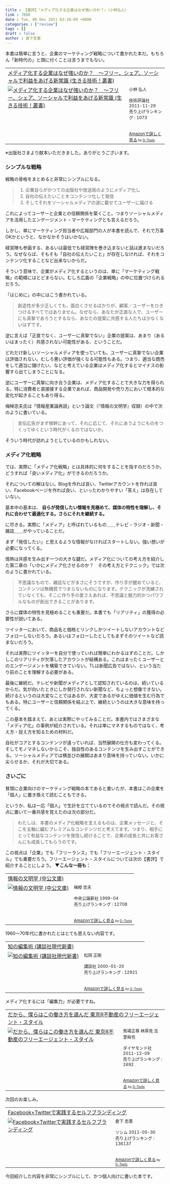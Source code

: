 ```yaml
---
title : 【書評】『メディア化する企業はなぜ強いのか？』（小林弘人）
link : 7008
date : Tue, 06 Dec 2011 03:10:09 +0000
categories : ["review"]
tags : []
draft : false
author : 倉下忠憲
---
```


本書は簡単に言うと、企業のマーケティング戦略について書かれた本だ。もちろん「新時代の」と頭に付くことは言うまでもない。

<table  border="0" cellpadding="5"><tr><td colspan="2"><a href="http://www.amazon.co.jp/%E3%83%A1%E3%83%87%E3%82%A3%E3%82%A2%E5%8C%96%E3%81%99%E3%82%8B%E4%BC%81%E6%A5%AD%E3%81%AF%E3%81%AA%E3%81%9C%E5%BC%B7%E3%81%84%E3%81%AE%E3%81%8B%EF%BC%9F-%EF%BD%9E%E3%83%95%E3%83%AA%E3%83%BC%E3%80%81%E3%82%B7%E3%82%A7%E3%82%A2%E3%80%81%E3%82%BD%E3%83%BC%E3%82%B7%E3%83%A3%E3%83%AB%E3%81%A7%E5%88%A9%E7%9B%8A%E3%82%92%E3%81%82%E3%81%92%E3%82%8B%E6%96%B0%E5%B8%B8%E8%AD%98-%E7%94%9F%E3%81%8D%E3%82%8B%E6%8A%80%E8%A1%93%EF%BC%81%E5%8F%A2%E6%9B%B8-%E5%B0%8F%E6%9E%97-%E5%BC%98%E4%BA%BA/dp/4774149357%3FSubscriptionId%3D15SMZCTB9V8NGR2TW082%26tag%3Drashita1000-22%26linkCode%3Dxm2%26camp%3D2025%26creative%3D165953%26creativeASIN%3D4774149357" target="_blank">メディア化する企業はなぜ強いのか？　～フリー、シェア、ソーシャルで利益をあげる新常識 (生きる技術！叢書)</a><img src="http://www.assoc-amazon.jp/e/ir?t=rashita1000-22&l=ur2&o=9" width="1" height="1" style="border: none;" alt="" /></td></tr><tr><td valign="top"><a href="http://www.amazon.co.jp/%E3%83%A1%E3%83%87%E3%82%A3%E3%82%A2%E5%8C%96%E3%81%99%E3%82%8B%E4%BC%81%E6%A5%AD%E3%81%AF%E3%81%AA%E3%81%9C%E5%BC%B7%E3%81%84%E3%81%AE%E3%81%8B%EF%BC%9F-%EF%BD%9E%E3%83%95%E3%83%AA%E3%83%BC%E3%80%81%E3%82%B7%E3%82%A7%E3%82%A2%E3%80%81%E3%82%BD%E3%83%BC%E3%82%B7%E3%83%A3%E3%83%AB%E3%81%A7%E5%88%A9%E7%9B%8A%E3%82%92%E3%81%82%E3%81%92%E3%82%8B%E6%96%B0%E5%B8%B8%E8%AD%98-%E7%94%9F%E3%81%8D%E3%82%8B%E6%8A%80%E8%A1%93%EF%BC%81%E5%8F%A2%E6%9B%B8-%E5%B0%8F%E6%9E%97-%E5%BC%98%E4%BA%BA/dp/4774149357%3FSubscriptionId%3D15SMZCTB9V8NGR2TW082%26tag%3Drashita1000-22%26linkCode%3Dxm2%26camp%3D2025%26creative%3D165953%26creativeASIN%3D4774149357" target="_blank"><img src="http://ecx.images-amazon.com/images/I/51TI5d514ZL._SL160_.jpg" border="0" alt="メディア化する企業はなぜ強いのか？　～フリー、シェア、ソーシャルで利益をあげる新常識 (生きる技術！叢書)" /></a></td><td valign="top"><font size="-1">小林 弘人 <br /><br />技術評論社  2011-11-29<br />売り上げランキング : 1073<br /><br /><br /><a href="http://www.amazon.co.jp/%E3%83%A1%E3%83%87%E3%82%A3%E3%82%A2%E5%8C%96%E3%81%99%E3%82%8B%E4%BC%81%E6%A5%AD%E3%81%AF%E3%81%AA%E3%81%9C%E5%BC%B7%E3%81%84%E3%81%AE%E3%81%8B%EF%BC%9F-%EF%BD%9E%E3%83%95%E3%83%AA%E3%83%BC%E3%80%81%E3%82%B7%E3%82%A7%E3%82%A2%E3%80%81%E3%82%BD%E3%83%BC%E3%82%B7%E3%83%A3%E3%83%AB%E3%81%A7%E5%88%A9%E7%9B%8A%E3%82%92%E3%81%82%E3%81%92%E3%82%8B%E6%96%B0%E5%B8%B8%E8%AD%98-%E7%94%9F%E3%81%8D%E3%82%8B%E6%8A%80%E8%A1%93%EF%BC%81%E5%8F%A2%E6%9B%B8-%E5%B0%8F%E6%9E%97-%E5%BC%98%E4%BA%BA/dp/4774149357%3FSubscriptionId%3D15SMZCTB9V8NGR2TW082%26tag%3Drashita1000-22%26linkCode%3Dxm2%26camp%3D2025%26creative%3D165953%26creativeASIN%3D4774149357" target="_blank">Amazonで詳しく見る</a></font><font size="-2"> by <a href="http://www.goodpic.com/mt/aws/index.html" >G-Tools</a></font></td></tr></table>
※出版社さまより献本いただきました。ありがとうございます。

<h3>シンプルな戦略</h3>
戦略の骨格をまとめると非常にシンプルになる。


<blockquote>
<ol>
	<li>企業自らがかつての出版社や放送局のようにメディア化し</li>
	<li>自社の伝えたいことをコンテンツ化して発信</li>
	<li>そしてそれをソーシャルメディアの波に載せてユーザーに届ける</li>
</ol></blockquote>



これによってユーザーと企業との信頼関係を築くこと。つまりソーシャルメディアを活用したエンゲージメント・マーケティングとも言えるだろう。

しかし、単にマーケティング担当者や広報部門の人が本書を読んで、それで万事OKかというと、なかなかそうはいかない。

経営陣も参画する、あるいは最低でも経営陣を巻き込まないと話は進まないだろう。なぜならば、そもそも「自社の伝えたいこと」が存在しなければ、それをコンテンツ化することなど出来ないからだ。

そういう意味で、企業がメディア化するというのは、単に「マーケティング戦略」の範疇にはとどまらない。むしろ広義の「企業戦略」の中に位置づけられるだろう。

「はじめに」の中にはこう書かれている。

<blockquote>
創造性が多少乏しくても、面白くさせるばかりが、顧客／ユーザーをひきつけるすべてではありません。なぜなら、あなたが正直な人で、ユーザーにも真摯であろうとするなら、あなたの提案に共感する人たちは少なくないはずです。
</blockquote>

逆に言えば「正直でなく、ユーザーに真摯でない」企業の提案は、あまり（あるいはまったく）共感されない可能性がある、ということだ。

どれだけ新しいソーシャルメディアを使っていても、ユーザーに真摯でない企業は評価されない。むしろ悪い評価が強くなる可能性もある。つまり、適当な商売をして適当に儲けたい、などと考えている企業はメディア化するとマイナスの影響すら出てしまうことになる。

逆にユーザーに真摯に向き合う企業は、メディア化することで大きな力を得られる。特に消費者と直接接する企業であれば、商品開発や売り方において根本的な変化が起きることもあり得る。

梅棹忠夫氏は「情報産業論再説」という論文（『情報の文明学』収録）の中で次のように書いている。

<blockquote>
宣伝広告がまず根幹にあって、それに応じて、それにあうようにものをつくってゆくという時代がくるのではないか。
</blockquote>

そういう時代が訪れようとしているのかもしれない。
<h3>メディア化戦略</h3>
では、実際に「メディア化戦略」とは具体的に何をすることを指すのだろうか。どうすれば「良いメディア化」ができるのだろうか。

それについての解はない。Blogを作れば良い、Twitterアカウントを作れば良い、Facebookページを作れば良い、といったわかりやすい「答え」は存在していない。

基本中の基本は、
<strong>
自らが発信したい情報を見極めて、媒体の特性を理解し、それに合わせて最適化する。さらにそれを継続する。</strong>

に尽きる。実際に「メディア」と呼ばれているもの＿＿テレビ・ラジオ・新聞・雑誌＿＿がやっていることだ。

まず「発信したい」と思えるような情報がなければスタートしない。強い想いが必要になってくる。

情熱は共感を生み出す一つの大きな鍵だ。メディア化についての考え方を紹介した第二章の「いかにメディア化させるのか？　その考え方とテクニック」では次のように書かれている。

<blockquote>
不思議なもので、雑誌などがまさにそうですが、作り手が醒めていると、コンテンツは無機質でつまらないものになります。テクニックが洗練されていなくても、そこに作り手の愛さえあれば、不思議と魅力的かつパワフルなものが創出できることがあります。
</blockquote>

さらに媒体の特性を見極めることも重要だ。本書でも「リアリティ」の獲得の必要性が説いてある。

ツイッターにおいて、商品名と価格とリンクしかツイートしないアカウントなどフォローしないだろう。あるいはフォローしたとしてもまずそのツイートなど読まないだろう。

それは実際にツイッターを自分で使っていれば簡単にわかるはずのことだ。しかしこのリアリティが欠落したアカウントが結構ある。これはまったくユーザーとのエンゲージメントを構築できていない。TLは新聞広告ではない、という当たり前のことを理解する必要がある。

最後に継続だ。テレビや新聞がメディアとして認知されているのは、続いているからだ。気が向いたときにしか発行されない新聞など、ちょっと想像できない。続けるというのは大変なことではあるが、大変であるがゆえに価値を生む行為でもある。特にユーザーと信頼関係を結ぶ上で、継続というのは大きな意味を持ってくる。

この基本を踏まえて、あとは実際にやってみることだ。本書内ではさまざまな「メディア化」の事例が紹介されている。それは単にマネするものではなく、考え方・捉え方を知るための材料だ。

自社がコアとするコンテンツが違っていれば、当然展開の仕方も変わってくる。そしてモノマネしないからこそ、独自性のあるコンテンツを生み出すことができる。ソーシャルメディアでは横並びの展開はあまり意味を持っていない。いかに尖らせるか、それが大切である。
<h3>さいごに</h3>
冒頭に企業向けのマーケティング戦略の本であると書いたが、本書はこの企業を「個人」に置き換えて読むこともできる。

というか、私は一応「個人」で生計を立てているのでその視点で読んだ。その視点に置いて一番共感を覚えたのは次の部分だ。

<blockquote>
わたしは、本書のメディア化戦略を支えるものは、企業メッセージと、そこを主軸に編むプレミアムなコンテンツだと考えてます。つまり、相手にとって有益なコンテンツを発信し続けることで、企業の成長と共にお客さんにも成長してもらうのです。
</blockquote>

この視点は「企業」でも「フリーランス」でも「フリーエージェント・スタイル」でも重要だろう。フリーエージェント・スタイルについては次の【書評】で紹介することにしよう。
<strong>
▼こんな一冊も：</strong>
<table  border="0" cellpadding="5"><tr><td colspan="2"><a href="http://www.amazon.co.jp/%E6%83%85%E5%A0%B1%E3%81%AE%E6%96%87%E6%98%8E%E5%AD%A6-%E4%B8%AD%E5%85%AC%E6%96%87%E5%BA%AB-%E6%A2%85%E6%A3%B9-%E5%BF%A0%E5%A4%AB/dp/4122033985%3FSubscriptionId%3D15SMZCTB9V8NGR2TW082%26tag%3Drashita1000-22%26linkCode%3Dxm2%26camp%3D2025%26creative%3D165953%26creativeASIN%3D4122033985" target="_blank">情報の文明学 (中公文庫)</a><img src="http://www.assoc-amazon.jp/e/ir?t=rashita1000-22&l=ur2&o=9" width="1" height="1" style="border: none;" alt="" /></td></tr><tr><td valign="top"><a href="http://www.amazon.co.jp/%E6%83%85%E5%A0%B1%E3%81%AE%E6%96%87%E6%98%8E%E5%AD%A6-%E4%B8%AD%E5%85%AC%E6%96%87%E5%BA%AB-%E6%A2%85%E6%A3%B9-%E5%BF%A0%E5%A4%AB/dp/4122033985%3FSubscriptionId%3D15SMZCTB9V8NGR2TW082%26tag%3Drashita1000-22%26linkCode%3Dxm2%26camp%3D2025%26creative%3D165953%26creativeASIN%3D4122033985" target="_blank"><img src="http://ecx.images-amazon.com/images/I/51BEHGT7S2L._SL160_.jpg" border="0" alt="情報の文明学 (中公文庫)" /></a></td><td valign="top"><font size="-1">梅棹 忠夫 <br /><br />中央公論新社  1999-04<br />売り上げランキング : 12708<br /><br /><br /><a href="http://www.amazon.co.jp/%E6%83%85%E5%A0%B1%E3%81%AE%E6%96%87%E6%98%8E%E5%AD%A6-%E4%B8%AD%E5%85%AC%E6%96%87%E5%BA%AB-%E6%A2%85%E6%A3%B9-%E5%BF%A0%E5%A4%AB/dp/4122033985%3FSubscriptionId%3D15SMZCTB9V8NGR2TW082%26tag%3Drashita1000-22%26linkCode%3Dxm2%26camp%3D2025%26creative%3D165953%26creativeASIN%3D4122033985" target="_blank">Amazonで詳しく見る</a></font><font size="-2"> by <a href="http://www.goodpic.com/mt/aws/index.html" >G-Tools</a></font></td></tr></table>
1960〜70年代に書かれたとはとても思えない内容です。

<table  border="0" cellpadding="5"><tr><td colspan="2"><a href="http://www.amazon.co.jp/%E7%9F%A5%E3%81%AE%E7%B7%A8%E9%9B%86%E8%A1%93-%E8%AC%9B%E8%AB%87%E7%A4%BE%E7%8F%BE%E4%BB%A3%E6%96%B0%E6%9B%B8-%E6%9D%BE%E5%B2%A1-%E6%AD%A3%E5%89%9B/dp/4061494856%3FSubscriptionId%3D15SMZCTB9V8NGR2TW082%26tag%3Drashita1000-22%26linkCode%3Dxm2%26camp%3D2025%26creative%3D165953%26creativeASIN%3D4061494856" target="_blank">知の編集術 (講談社現代新書)</a><img src="http://www.assoc-amazon.jp/e/ir?t=rashita1000-22&l=ur2&o=9" width="1" height="1" style="border: none;" alt="" /></td></tr><tr><td valign="top"><a href="http://www.amazon.co.jp/%E7%9F%A5%E3%81%AE%E7%B7%A8%E9%9B%86%E8%A1%93-%E8%AC%9B%E8%AB%87%E7%A4%BE%E7%8F%BE%E4%BB%A3%E6%96%B0%E6%9B%B8-%E6%9D%BE%E5%B2%A1-%E6%AD%A3%E5%89%9B/dp/4061494856%3FSubscriptionId%3D15SMZCTB9V8NGR2TW082%26tag%3Drashita1000-22%26linkCode%3Dxm2%26camp%3D2025%26creative%3D165953%26creativeASIN%3D4061494856" target="_blank"><img src="http://ecx.images-amazon.com/images/I/41DMY1Y7ECL._SL160_.jpg" border="0" alt="知の編集術 (講談社現代新書)" /></a></td><td valign="top"><font size="-1">松岡 正剛 <br /><br />講談社  2000-01-20<br />売り上げランキング : 12921<br /><br /><br /><a href="http://www.amazon.co.jp/%E7%9F%A5%E3%81%AE%E7%B7%A8%E9%9B%86%E8%A1%93-%E8%AC%9B%E8%AB%87%E7%A4%BE%E7%8F%BE%E4%BB%A3%E6%96%B0%E6%9B%B8-%E6%9D%BE%E5%B2%A1-%E6%AD%A3%E5%89%9B/dp/4061494856%3FSubscriptionId%3D15SMZCTB9V8NGR2TW082%26tag%3Drashita1000-22%26linkCode%3Dxm2%26camp%3D2025%26creative%3D165953%26creativeASIN%3D4061494856" target="_blank">Amazonで詳しく見る</a></font><font size="-2"> by <a href="http://www.goodpic.com/mt/aws/index.html" >G-Tools</a></font></td></tr></table>
メディア化するには「編集力」が必要ですね。

<table  border="0" cellpadding="5"><tr><td colspan="2"><a href="http://www.amazon.co.jp/%E3%81%A0%E3%81%8B%E3%82%89%E3%80%81%E5%83%95%E3%82%89%E3%81%AF%E3%81%93%E3%81%AE%E5%83%8D%E3%81%8D%E6%96%B9%E3%82%92%E9%81%B8%E3%82%93%E3%81%A0-%E6%9D%B1%E4%BA%ACR%E4%B8%8D%E5%8B%95%E7%94%A3%E3%81%AE%E3%83%95%E3%83%AA%E3%83%BC%E3%82%A8%E3%83%BC%E3%82%B8%E3%82%A7%E3%83%B3%E3%83%88%E3%83%BB%E3%82%B9%E3%82%BF%E3%82%A4%E3%83%AB-%E9%A6%AC%E5%A0%B4%E6%AD%A3%E5%B0%8A/dp/4478015260%3FSubscriptionId%3D15SMZCTB9V8NGR2TW082%26tag%3Drashita1000-22%26linkCode%3Dxm2%26camp%3D2025%26creative%3D165953%26creativeASIN%3D4478015260" target="_blank">だから、僕らはこの働き方を選んだ 東京R不動産のフリーエージェント・スタイル</a><img src="http://www.assoc-amazon.jp/e/ir?t=rashita1000-22&l=ur2&o=9" width="1" height="1" style="border: none;" alt="" /></td></tr><tr><td valign="top"><a href="http://www.amazon.co.jp/%E3%81%A0%E3%81%8B%E3%82%89%E3%80%81%E5%83%95%E3%82%89%E3%81%AF%E3%81%93%E3%81%AE%E5%83%8D%E3%81%8D%E6%96%B9%E3%82%92%E9%81%B8%E3%82%93%E3%81%A0-%E6%9D%B1%E4%BA%ACR%E4%B8%8D%E5%8B%95%E7%94%A3%E3%81%AE%E3%83%95%E3%83%AA%E3%83%BC%E3%82%A8%E3%83%BC%E3%82%B8%E3%82%A7%E3%83%B3%E3%83%88%E3%83%BB%E3%82%B9%E3%82%BF%E3%82%A4%E3%83%AB-%E9%A6%AC%E5%A0%B4%E6%AD%A3%E5%B0%8A/dp/4478015260%3FSubscriptionId%3D15SMZCTB9V8NGR2TW082%26tag%3Drashita1000-22%26linkCode%3Dxm2%26camp%3D2025%26creative%3D165953%26creativeASIN%3D4478015260" target="_blank"><img src="http://ecx.images-amazon.com/images/I/41rGv%2B9pFTL._SL160_.jpg" border="0" alt="だから、僕らはこの働き方を選んだ 東京R不動産のフリーエージェント・スタイル" /></a></td><td valign="top"><font size="-1">馬場正尊 林厚見 吉里裕也 <br /><br />ダイヤモンド社  2011-12-09<br />売り上げランキング : 1692<br /><br /><br /><a href="http://www.amazon.co.jp/%E3%81%A0%E3%81%8B%E3%82%89%E3%80%81%E5%83%95%E3%82%89%E3%81%AF%E3%81%93%E3%81%AE%E5%83%8D%E3%81%8D%E6%96%B9%E3%82%92%E9%81%B8%E3%82%93%E3%81%A0-%E6%9D%B1%E4%BA%ACR%E4%B8%8D%E5%8B%95%E7%94%A3%E3%81%AE%E3%83%95%E3%83%AA%E3%83%BC%E3%82%A8%E3%83%BC%E3%82%B8%E3%82%A7%E3%83%B3%E3%83%88%E3%83%BB%E3%82%B9%E3%82%BF%E3%82%A4%E3%83%AB-%E9%A6%AC%E5%A0%B4%E6%AD%A3%E5%B0%8A/dp/4478015260%3FSubscriptionId%3D15SMZCTB9V8NGR2TW082%26tag%3Drashita1000-22%26linkCode%3Dxm2%26camp%3D2025%26creative%3D165953%26creativeASIN%3D4478015260" target="_blank">Amazonで詳しく見る</a></font><font size="-2"> by <a href="http://www.goodpic.com/mt/aws/index.html" >G-Tools</a></font></td></tr></table>
次回のお楽しみ。

<table  border="0" cellpadding="5"><tr><td colspan="2"><a href="http://www.amazon.co.jp/Facebook%C3%97Twitter%E3%81%A7%E5%AE%9F%E8%B7%B5%E3%81%99%E3%82%8B%E3%82%BB%E3%83%AB%E3%83%95%E3%83%96%E3%83%A9%E3%83%B3%E3%83%87%E3%82%A3%E3%83%B3%E3%82%B0-%E5%80%89%E4%B8%8B-%E5%BF%A0%E6%86%B2/dp/4883377628%3FSubscriptionId%3D15SMZCTB9V8NGR2TW082%26tag%3Drashita1000-22%26linkCode%3Dxm2%26camp%3D2025%26creative%3D165953%26creativeASIN%3D4883377628" target="_blank">Facebook×Twitterで実践するセルフブランディング</a><img src="http://www.assoc-amazon.jp/e/ir?t=rashita1000-22&l=ur2&o=9" width="1" height="1" style="border: none;" alt="" /></td></tr><tr><td valign="top"><a href="http://www.amazon.co.jp/Facebook%C3%97Twitter%E3%81%A7%E5%AE%9F%E8%B7%B5%E3%81%99%E3%82%8B%E3%82%BB%E3%83%AB%E3%83%95%E3%83%96%E3%83%A9%E3%83%B3%E3%83%87%E3%82%A3%E3%83%B3%E3%82%B0-%E5%80%89%E4%B8%8B-%E5%BF%A0%E6%86%B2/dp/4883377628%3FSubscriptionId%3D15SMZCTB9V8NGR2TW082%26tag%3Drashita1000-22%26linkCode%3Dxm2%26camp%3D2025%26creative%3D165953%26creativeASIN%3D4883377628" target="_blank"><img src="http://ecx.images-amazon.com/images/I/51P3GCPM5wL._SL160_.jpg" border="0" alt="Facebook×Twitterで実践するセルフブランディング" /></a></td><td valign="top"><font size="-1">倉下 忠憲 <br /><br />ソシム  2011-05-30<br />売り上げランキング : 136137<br /><br /><br /><a href="http://www.amazon.co.jp/Facebook%C3%97Twitter%E3%81%A7%E5%AE%9F%E8%B7%B5%E3%81%99%E3%82%8B%E3%82%BB%E3%83%AB%E3%83%95%E3%83%96%E3%83%A9%E3%83%B3%E3%83%87%E3%82%A3%E3%83%B3%E3%82%B0-%E5%80%89%E4%B8%8B-%E5%BF%A0%E6%86%B2/dp/4883377628%3FSubscriptionId%3D15SMZCTB9V8NGR2TW082%26tag%3Drashita1000-22%26linkCode%3Dxm2%26camp%3D2025%26creative%3D165953%26creativeASIN%3D4883377628" target="_blank">Amazonで詳しく見る</a></font><font size="-2"> by <a href="http://www.goodpic.com/mt/aws/index.html" >G-Tools</a></font></td></tr></table>
今回紹介した内容を非常にシンプルにして、かつ個人向けに書いた本です。